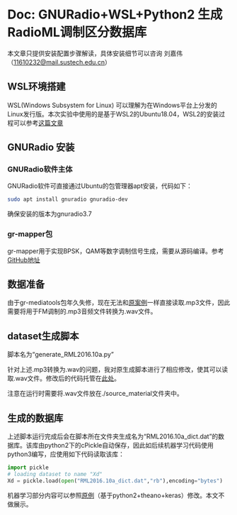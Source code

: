 # Doc: GNURadio+WSL+Python2 生成RadioML调制区分数据库

本文章只提供安装配置步骤解读，具体安装细节可以咨询 刘嘉伟（11610232@mail.sustech.edu.cn）

## WSL环境搭建

WSL(Windows Subsystem for Linux) 可以理解为在Windows平台上分发的Linux发行版。本次实验中使用的是基于WSL2的Ubuntu18.04，WSL2的安装过程可以参考[这篇文章](https://pureinfotech.com/install-windows-subsystem-linux-2-windows-10/)

## GNURadio 安装

### GNURadio软件主体

GNURadio软件可直接通过Ubuntu的包管理器apt安装，代码如下：

```bash
sudo apt install gnuradio gnuradio-dev
```

确保安装的版本为gnuradio3.7

### gr-mapper包

gr-mapper用于实现BPSK，QAM等数字调制信号生成，需要从源码编译。参考[GitHub地址](https://github.com/gr-vt/gr-mapper)

## 数据准备

由于gr-mediatools包年久失修，现在无法和[原案例](https://github.com/radioML/source_material)一样直接读取.mp3文件，因此需要将用于FM调制的.mp3音频文件转换为.wav文件。

## dataset生成脚本
脚本名为“generate_RML2016.10a.py”

针对上述.mp3转换为.wav的问题，我对原生成脚本进行了相应修改，使其可以读取.wav文件。修改后的代码托管在[此处](https://github.com/LINSPCAE/dataset)。

注意在运行时需要将.wav文件放在./source_material文件夹中。

## 生成的数据库

上述脚本运行完成后会在脚本所在文件夹生成名为“RML2016.10a_dict.dat”的数据库。该库由python2下的cPickle自动保存，因此如后续机器学习代码使用python3编写，应使用如下代码读取该库：

```python
import pickle
# loading dataset to name "Xd"
Xd = pickle.load(open("RML2016.10a_dict.dat","rb"),encoding="bytes")
```

机器学习部分内容可以参照[原例](https://github.com/radioML/examples/blob/master/modulation_recognition/RML2016.10a_VTCNN2_example.ipynb)（基于python2+theano+keras）修改。本文不做展示。
